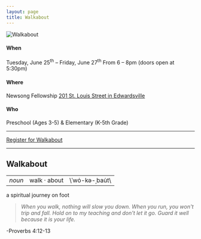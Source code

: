 ```yaml
---
layout: page
title: Walkabout
---
```


<img alt="Walkabout" src="{{ site.baseurl }}/assets/start-the-party.png" />

#### When

Tuesday, June 25<sup>th</sup> &ndash; Friday, June 27<sup>th</sup>
From 6 &ndash; 8pm (doors open at 5:30pm)

#### Where

Newsong Fellowship
[201 St. Louis Street in Edwardsville](https://goo.gl/maps/fsYB7yxegaUvCq7o8)

#### Who

Preschool (Ages 3-5) & Elementary (K-5th Grade)

<!-- #### Family Afterparty at the Skate Center!

We'll also have a special experience for the whole family at the [YMCA Skate Center](https://goo.gl/maps/xnruCSnfnwT4cVXv5)
on Friday July 30<sup>th</sup>, from 6 &ndash; 8pm -->

<!-- #### Mission

<a href="https://drive.google.com/file/d/0B5P7bX-UDZgUUEhQai1EeVFaUlE/view?usp=sharing">Soles for Souls Shoe Drive</a> -->

---

<a href="https://docs.google.com/forms/d/e/1FAIpQLSdJ0_-MHJ6fwHzJGs34tNowLStyzEyPJxT4XhhF9yJ80cDtSQ/viewform" class="btn--blue btn--l w100">Register for Walkabout</a>

---

<!-- ### Volunteer Opportunities
You can help by <a href="https://forms.gle/6iJCakFjZhREQ26w7">volunteering your time</a> and <a href="https://fb.me/e/Sa8rW8hZ">sharing the event</a> with friends! We can't embark on this adventure without you!

--- -->

<h2 class="txt--center m0">Walkabout</h2>
<table class="definition">
  <tr>
    <td><em>noun</em></td>
    <td>walk · about</td>
    <td>\ˈwȯ-kə-ˌbau̇t\</td>
  </tr>
</table>
<p class="txt--center txt--large">a spiritual journey on foot</p>

> _When you walk, nothing will slow you down. When you run, you won't trip and fall. Hold on to my teaching and don't let it go. Guard it well because it is your life._

<p class="txt--right m0">-Proverbs 4:12-13</p>
